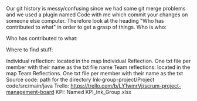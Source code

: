 Our git history is messy/confusing since we had some git merge problems and we used a plugin named Code with me which commit your changes on someone else computer. Therefore look at the heading "Who has contributed to what" in order to get a grasp of things.
Who is who:

Who has contributed to what:

Where to find stuff:

Individual reflection: located in the map Individual Reflection. One txt file per member with their name as the txt file name
Team reflections: located in the map Team Reflections. One txt file per member with their name as the txt 
Source code: path for the directory Ink-group-project/Project code/src/main/java
Trello: https://trello.com/b/LY1wmrVj/scrum-project-management-board
KPI: Named KPI_Ink_Group.xlsx
